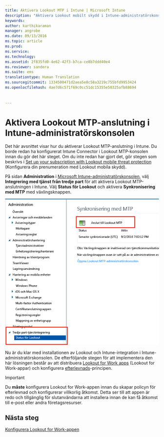 ```yaml
---
title: Aktivera Lookout MTP i Intune | Microsoft Intune
description: "Aktivera Lookout mobilt skydd i Intune-administratörskonsolen."
keywords: 
author: karthikaraman
manager: angrobe
ms.date: 09/13/2016
ms.topic: article
ms.prod: 
ms.service: 
ms.technology: 
ms.assetid: 2f835fd0-4e62-42f3-b7ca-ce8b7ddd40e4
ms.reviewer: sandera
ms.suite: ems
translationtype: Human Translation
ms.sourcegitcommit: 1334500471d2aea5e8c58a3219c755bfd9953424
ms.openlocfilehash: 4ae7d6c571f69c0cc51dc15355e50325afb88694


---
```


# Aktivera Lookout MTP-anslutning i Intune-administratörskonsolen
Det här avsnittet visar hur du aktiverar Lookout MTP-anslutning i Intune. Du borde redan ha konfigurerat Intune Connector i Lookout MTP-konsolen innan du gör det här steget.  Om du inte redan har gjort det, gör stegen som beskrivs i  [Set up your subscription with Lookout mobile threat protection](set-up-your-subscription-with-lookout-mtp.md) (Konfigurera din prenumeration med Lookout mobila skydd).

På sidan **Administration** i [Microsoft Intune-administratörskonsolen](https://manage.microsoft.com), välj **Integrering med tjänst från tredje part** för att aktivera Lookout MTP-anslutningen i Intune. Välj **Status för Lookout** och aktivera **Synkronisering med MTP** med växlingsknappen.

![skärmbild av sidan Lookout-synkronisering med växelknappen för att aktivera markerad](../media/mtp/lookout-intune-synchronization.png)

Nu är du klar med installationen av Lookout och Intune-integration i Intune-administratörskonsolen.  De efterföljande stegen för att implementera den här lösningen består av att distribuera [Lookout for Work apps](configure-and-deploy-lookout-for-work-apps.md) (Lookout for Work-appar) och konfigurera [efterlevnads](enable-device-threat-protection-rule-in-compliance-policy.md)-principen.

>[!IMPORTANT]
> Du **måste** konfigurera Lookout for Work-appen innan du skapar policyn för efterlevnad och konfigurerar villkorlig åtkomst. Detta ser till att appen är redo och tillgänglig för slutanvändarna att installera innan de kan få åtkomst till e-post eller andra företagsresurser.
## Nästa steg
[Konfigurera Lookout for Work-appen ](configure-and-deploy-lookout-for-work-apps.md)



<!--HONumber=Sep16_HO2-->


